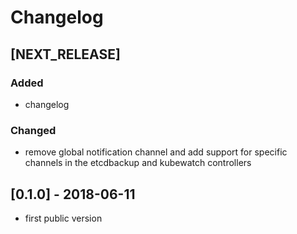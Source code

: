 # Changelog

## [NEXT_RELEASE]
### Added
- changelog

### Changed
- remove global notification channel and add support for specific channels in
  the etcdbackup and kubewatch controllers

## [0.1.0] - 2018-06-11
- first public version
